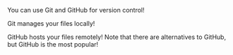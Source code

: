 You can use Git and GitHub for version control!

Git manages your files locally!

GitHub hosts your files remotely! Note that there are alternatives to GitHub, but GitHub is the most popular!